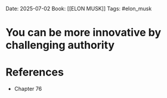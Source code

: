 Date: 2025-07-02
Book: [[ELON MUSK]]
Tags: #elon_musk 
# You can be more innovative by challenging authority


# References
- Chapter 76